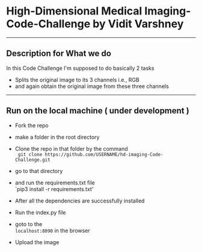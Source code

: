 # High-Dimensional Medical Imaging-Code-Challenge by Vidit Varshney
***
## Description for What we do 

In this Code Challenge I'm supposed to do basically 2 tasks
- Splits the original image to its 3 channels i.e., RGB
- and again obtain the original image from these three channels

***

## Run on the local machine ( under development )

- Fork the repo
- make a folder in the root directory
- Clone the repo in that folder by the command <br>
  ` git clone https://github.com/USERNAME/hd-imaging-Code-Challenge.git`
  
- go to that directory
- and run the requirements.txt file <br>
  `pip3 install -r requirements.txt'
  
- After all the dependencies are successfully installed
- Run the index.py file
- goto to the <br>
  `localhost:8090` in the browser
  
- Upload the image 

